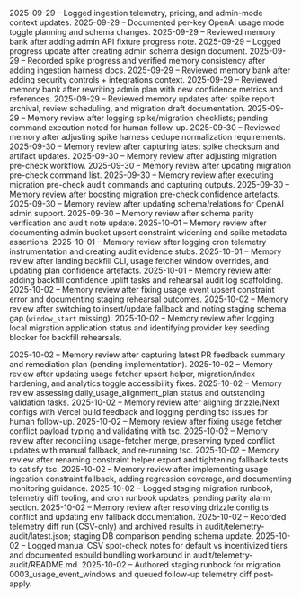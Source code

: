2025-09-29 – Logged ingestion telemetry, pricing, and admin-mode context updates.
2025-09-29 – Documented per-key OpenAI usage mode toggle planning and schema changes.
2025-09-29 – Reviewed memory bank after adding admin API fixture progress note.
2025-09-29 – Logged progress update after creating admin schema design document.
2025-09-29 – Recorded spike progress and verified memory consistency after adding ingestion harness docs.
2025-09-29 – Reviewed memory bank after adding security controls + integrations context.
2025-09-29 – Reviewed memory bank after rewriting admin plan with new confidence metrics and references.
2025-09-29 – Reviewed memory updates after spike report archival, review scheduling, and migration draft documentation.
2025-09-29 – Memory review after logging spike/migration checklists; pending command execution noted for human follow-up.
2025-09-30 – Reviewed memory after adjusting spike harness dedupe normalization requirements.
2025-09-30 – Memory review after capturing latest spike checksum and artifact updates.
2025-09-30 – Memory review after adjusting migration pre-check workflow.
2025-09-30 – Memory review after updating migration pre-check command list.
2025-09-30 – Memory review after executing migration pre-check audit commands and capturing outputs.
2025-09-30 – Memory review after boosting migration pre-check confidence artefacts.
2025-09-30 – Memory review after updating schema/relations for OpenAI admin support.
2025-09-30 – Memory review after schema parity verification and audit note update.
2025-10-01 – Memory review after documenting admin bucket upsert constraint widening and spike metadata assertions.
2025-10-01 – Memory review after logging cron telemetry instrumentation and creating audit evidence stubs.
2025-10-01 – Memory review after landing backfill CLI, usage fetcher window overrides, and updating plan confidence artefacts.
2025-10-01 – Memory review after adding backfill confidence uplift tasks and rehearsal audit log scaffolding.
2025-10-02 – Memory review after fixing usage event upsert constraint error and documenting staging rehearsal outcomes.
2025-10-02 – Memory review after switching to insert/update fallback and noting staging schema gap (`window_start` missing).
2025-10-02 – Memory review after logging local migration application status and identifying provider key seeding blocker for backfill rehearsals.

2025-10-02 – Memory review after capturing latest PR feedback summary and remediation plan (pending implementation).
2025-10-02 – Memory review after updating usage fetcher upsert helper, migration/index hardening, and analytics toggle accessibility fixes.
2025-10-02 – Memory review assessing daily_usage_alignment_plan status and outstanding validation tasks.
2025-10-02 – Memory review after aligning drizzle/Next configs with Vercel build feedback and logging pending tsc issues for human follow-up.
2025-10-02 – Memory review after fixing usage fetcher conflict payload typing and validating with tsc.
2025-10-02 – Memory review after reconciling usage-fetcher merge, preserving typed conflict updates with manual fallback, and re-running tsc.
2025-10-02 – Memory review after renaming constraint helper export and tightening fallback tests to satisfy tsc.
2025-10-02 – Memory review after implementing usage ingestion constraint fallback, adding regression coverage, and documenting monitoring guidance.
2025-10-02 – Logged staging migration runbook, telemetry diff tooling, and cron runbook updates; pending parity alarm section.
2025-10-02 – Memory review after resolving drizzle.config.ts conflict and updating env fallback documentation.
2025-10-02 – Recorded telemetry diff run (CSV-only) and archived results in audit/telemetry-audit/latest.json; staging DB comparison pending schema update.
2025-10-02 – Logged manual CSV spot-check notes for default vs incentivized tiers and documented esbuild bundling workaround in audit/telemetry-audit/README.md.
2025-10-02 – Authored staging runbook for migration 0003_usage_event_windows and queued follow-up telemetry diff post-apply.
